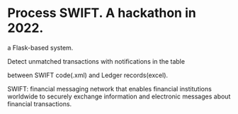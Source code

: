 # Process SWIFT. A hackathon in 2022.

a Flask-based system. 

Detect unmatched transactions with notifications in the table 

between SWIFT code(.xml) and Ledger records(excel). 

SWIFT: financial messaging network that enables financial institutions worldwide to securely exchange information and electronic messages about financial transactions.
